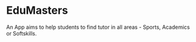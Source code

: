 # EduMasters
An App aims to help students to find tutor in all areas - Sports,  Academics or Softskills.
